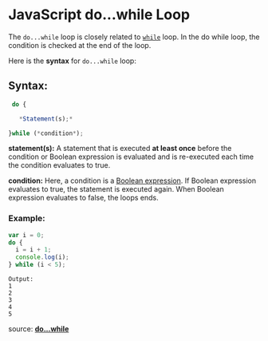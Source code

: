 # JavaScript do...while Loop

The `do...while` loop is closely related to [`while`](JS-while-Loop) loop. In the do while loop, the condition is checked at the end of the loop.

Here is the **syntax** for `do...while` loop:

## Syntax:

```javascript
 do {

   *Statement(s);*

}while (*condition*);
```

**statement(s):** A statement that is executed **at least once** before the condition or Boolean expression is evaluated and is re-executed each time the condition evaluates to true.

**condition:** Here, a condition is a [Boolean expression](js-Boolean). If Boolean expression evaluates to true, the statement is executed again. When Boolean expression evaluates to false, the loops ends.

### Example:

```javascript
var i = 0;
do {
  i = i + 1;
  console.log(i);
} while (i < 5);
```

```
Output:
1
2
3
4
5
```

source: [**do...while**](https://developer.mozilla.org/en-US/docs/Web/JavaScript/Reference/Statements/do...while)
